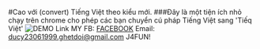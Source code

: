 #Cao với (convert) Tiếng Việt theo kiểu mới.
###Đây là một tiện ích nhỏ chạy trên chrome cho phép các bạn chuyển cú pháp Tiếng Việt sang 'Tiếq Việt'
![DEMO](https://i.imgur.com/ozEYXdE.png)
Link MY FB: [FACEBOOK](https://www.facebook.com/Tranducy1999)
Email: ducy23061999.ghetdoi@gmail.com
J4FUN!